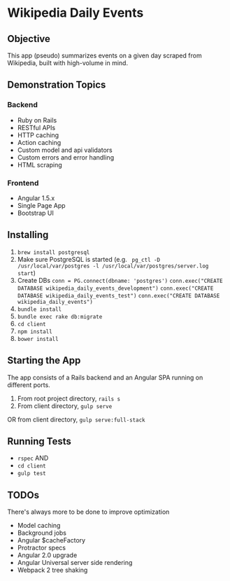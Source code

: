 # Wikipedia Daily Events

## Objective
This app (pseudo) summarizes events on a given day scraped from Wikipedia, built with high-volume in mind.

## Demonstration Topics
### Backend
* Ruby on Rails
* RESTful APIs
* HTTP caching
* Action caching
* Custom model and api validators
* Custom errors and error handling
* HTML scraping

### Frontend
* Angular 1.5.x
* Single Page App
* Bootstrap UI

## Installing
1. `brew install postgresql`
2. Make sure PostgreSQL is started (e.g. ` pg_ctl -D /usr/local/var/postgres -l /usr/local/var/postgres/server.log start`)
2. Create DBs
`conn = PG.connect(dbname: 'postgres')`
`conn.exec("CREATE DATABASE wikipedia_daily_events_development")`
`conn.exec("CREATE DATABASE wikipedia_daily_events_test")`
`conn.exec("CREATE DATABASE wikipedia_daily_events")`
3. `bundle install`
4. `bundle exec rake db:migrate`
5. `cd client`
7. `npm install`
8. `bower install`

## Starting the App
The app consists of a Rails backend and an Angular SPA running on different ports.
1. From root project directory, `rails s`
2. From client directory, `gulp serve`

OR from client directory, `gulp serve:full-stack`

## Running Tests
* `rspec`
AND
* `cd client`
* `gulp test`

## TODOs
There's always more to be done to improve optimization
* Model caching
* Background jobs
* Angular $cacheFactory
* Protractor specs
* Angular 2.0 upgrade
* Angular Universal server side rendering
* Webpack 2 tree shaking